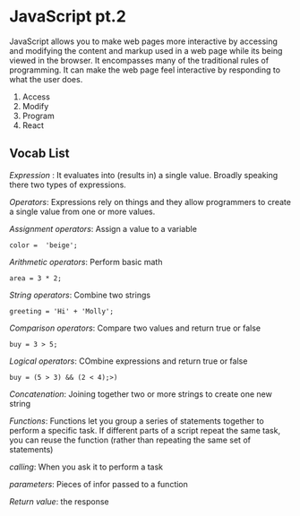 # JavaScript pt.2 

JavaScript allows you to make web pages more interactive by accessing and modifying the content and markup used in a web page while its being viewed in the browser. It encompasses many of the traditional rules of programming. It can make the web page feel interactive by responding to what the user does. 

1. Access
2. Modify
3. Program
4. React

## Vocab List

*Expression* : It evaluates into (results in) a single value. Broadly speaking there two types of expressions. 

*Operators*: Expressions rely on things and they allow programmers to create a single value from one or more values.

*Assignment operators*: 
Assign a value to a variable

`color =  'beige';` 

*Arithmetic operators*:
Perform basic math

`area = 3 * 2;`

*String operators*:
Combine two strings

`greeting = 'Hi' + 'Molly';`

*Comparison operators*: 
Compare two values and return true or false 

`buy = 3 > 5;`

*Logical operators*:
COmbine expressions and return true or false

`buy = (5 > 3) && (2 < 4);>)`

*Concatenation*: Joining together two or more strings to create one new string

*Functions*:
Functions let you group a series of statements together to perform a specific task. If different parts of a script repeat the same task, you can reuse the function (rather than repeating the same set of statements)

*calling*: When you ask it to perform a task

*parameters*: Pieces of infor passed to a function 

*Return value*: the response




